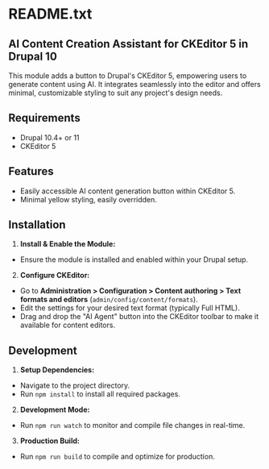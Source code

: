 README.txt
==========

AI Content Creation Assistant for CKEditor 5 in Drupal 10
---------------------------------------------------------

This module adds a button to Drupal's CKEditor 5, empowering users to generate
content using AI. It integrates seamlessly into the editor and offers minimal,
customizable styling to suit any project's design needs.

Requirements
------------
- Drupal 10.4+ or 11
- CKEditor 5

Features
--------
- Easily accessible AI content generation button within CKEditor 5.
- Minimal yellow styling, easily overridden.

Installation
------------
1. **Install & Enable the Module:**
- Ensure the module is installed and enabled within your Drupal setup.

2. **Configure CKEditor:**
- Go to **Administration > Configuration > Content authoring > Text formats
  and editors** (`admin/config/content/formats`).
- Edit the settings for your desired text format (typically Full HTML).
- Drag and drop the "AI Agent" button into the CKEditor toolbar to make it
  available for content editors.

Development
-----------
1. **Setup Dependencies:**
- Navigate to the project directory.
- Run `npm install` to install all required packages.

2. **Development Mode:**
- Run `npm run watch` to monitor and compile file changes in real-time.

3. **Production Build:**
- Run `npm run build` to compile and optimize for production.
